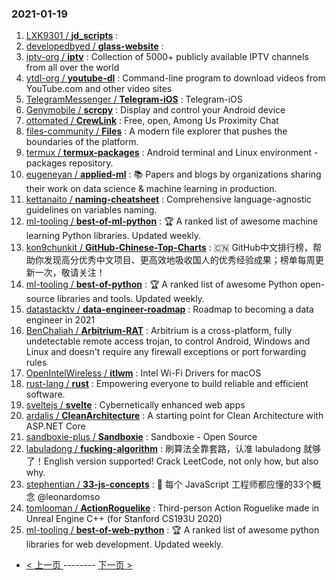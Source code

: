 ### 2021-01-19 
1. [
        LXK9301 /
**jd_scripts**](https://github.com/LXK9301/jd_scripts) : 
1. [
        developedbyed /
**glass-website**](https://github.com/developedbyed/glass-website) : 
1. [
        iptv-org /
**iptv**](https://github.com/iptv-org/iptv) : Collection of 5000+ publicly available IPTV channels from all over the world
1. [
        ytdl-org /
**youtube-dl**](https://github.com/ytdl-org/youtube-dl) : Command-line program to download videos from YouTube.com and other video sites
1. [
        TelegramMessenger /
**Telegram-iOS**](https://github.com/TelegramMessenger/Telegram-iOS) : Telegram-iOS
1. [
        Genymobile /
**scrcpy**](https://github.com/Genymobile/scrcpy) : Display and control your Android device
1. [
        ottomated /
**CrewLink**](https://github.com/ottomated/CrewLink) : Free, open, Among Us Proximity Chat
1. [
        files-community /
**Files**](https://github.com/files-community/Files) : A modern file explorer that pushes the boundaries of the platform.
1. [
        termux /
**termux-packages**](https://github.com/termux/termux-packages) : Android terminal and Linux environment - packages repository.
1. [
        eugeneyan /
**applied-ml**](https://github.com/eugeneyan/applied-ml) : 📚 Papers and blogs by organizations sharing their work on data science & machine learning in production.
1. [
        kettanaito /
**naming-cheatsheet**](https://github.com/kettanaito/naming-cheatsheet) : Comprehensive language-agnostic guidelines on variables naming.
1. [
        ml-tooling /
**best-of-ml-python**](https://github.com/ml-tooling/best-of-ml-python) : 🏆 A ranked list of awesome machine learning Python libraries. Updated weekly.
1. [
        kon9chunkit /
**GitHub-Chinese-Top-Charts**](https://github.com/kon9chunkit/GitHub-Chinese-Top-Charts) : 🇨🇳 GitHub中文排行榜，帮助你发现高分优秀中文项目、更高效地吸收国人的优秀经验成果；榜单每周更新一次，敬请关注！
1. [
        ml-tooling /
**best-of-python**](https://github.com/ml-tooling/best-of-python) : 🏆 A ranked list of awesome Python open-source libraries and tools. Updated weekly.
1. [
        datastacktv /
**data-engineer-roadmap**](https://github.com/datastacktv/data-engineer-roadmap) : Roadmap to becoming a data engineer in 2021
1. [
        BenChaliah /
**Arbitrium-RAT**](https://github.com/BenChaliah/Arbitrium-RAT) : Arbitrium is a cross-platform, fully undetectable remote access trojan, to control Android, Windows and Linux and doesn't require any firewall exceptions or port forwarding rules
1. [
        OpenIntelWireless /
**itlwm**](https://github.com/OpenIntelWireless/itlwm) : Intel Wi-Fi Drivers for macOS
1. [
        rust-lang /
**rust**](https://github.com/rust-lang/rust) : Empowering everyone to build reliable and efficient software.
1. [
        sveltejs /
**svelte**](https://github.com/sveltejs/svelte) : Cybernetically enhanced web apps
1. [
        ardalis /
**CleanArchitecture**](https://github.com/ardalis/CleanArchitecture) : A starting point for Clean Architecture with ASP.NET Core
1. [
        sandboxie-plus /
**Sandboxie**](https://github.com/sandboxie-plus/Sandboxie) : Sandboxie - Open Source
1. [
        labuladong /
**fucking-algorithm**](https://github.com/labuladong/fucking-algorithm) : 刷算法全靠套路，认准 labuladong 就够了！English version supported! Crack LeetCode, not only how, but also why.
1. [
        stephentian /
**33-js-concepts**](https://github.com/stephentian/33-js-concepts) : 📜 每个 JavaScript 工程师都应懂的33个概念 @leonardomso
1. [
        tomlooman /
**ActionRoguelike**](https://github.com/tomlooman/ActionRoguelike) : Third-person Action Roguelike made in Unreal Engine C++ (for Stanford CS193U 2020)
1. [
        ml-tooling /
**best-of-web-python**](https://github.com/ml-tooling/best-of-web-python) : 🏆 A ranked list of awesome python libraries for web development. Updated weekly. 

- [ < 上一页 ](https://github.com/able8/github-trending-daily-record/blob/master/2021-01-18.md) -------- [ 下一页 > ](https://github.com/able8/github-trending-daily-record/blob/master/2021-01-20.md)